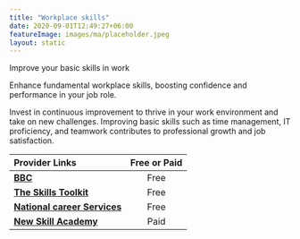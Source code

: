 ```yaml
---
title: "Workplace skills"
date: 2020-09-01T12:49:27+06:00
featureImage: images/ma/placeholder.jpeg
layout: static
---
```


Improve your basic skills in work

Enhance fundamental workplace skills, boosting confidence and performance in your job role.

Invest in continuous improvement to thrive in your work environment and take on new challenges. Improving basic skills such as time management, IT proficiency, and teamwork contributes to professional growth and job satisfaction.

| Provider Links      | Free or Paid  |  
| :-----------          | :--------------:      |  
| [**BBC**](https://www.bbc.co.uk/teach/skillswise/job-skills/zdh8vk7) | Free  | 
| [**The Skills Toolkit**](https://theskillstoolkit.campaign.gov.uk/) | Free  | 
| [**National career Services**](https://nationalcareers.service.gov.uk/careers-advice/build-foundation-digital-skills-to-help-your-career/) | Free  | 
| [**New Skill Academy**](https://www.awin1.com/cread.php?awinmid=31125&awinaffid=1198638&ued=https%3A%2F%2Fnewskillsacademy.co.uk%2F) | Paid | 
  

<br/><br/>







